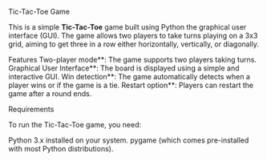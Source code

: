 Tic-Tac-Toe Game

This is a simple **Tic-Tac-Toe** game built using Python the graphical user interface (GUI). The game allows two players to take turns playing on a 3x3 grid, aiming to get three in a row either horizontally, vertically, or diagonally.

Features
Two-player mode**: The game supports two players taking turns.
Graphical User Interface**: The board is displayed using a simple and interactive GUI.
Win detection**: The game automatically detects when a player wins or if the game is a tie.
Restart option**: Players can restart the game after a round ends.

Requirements

To run the Tic-Tac-Toe game, you need:

Python 3.x installed on your system.
pygame (which comes pre-installed with most Python distributions).
